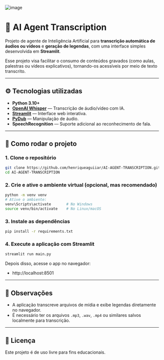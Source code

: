 ![image](https://github.com/user-attachments/assets/ba760bb9-03fc-46c2-899c-8f48a52e1e6a)

# 🧠 AI Agent Transcription

Projeto de agente de Inteligência Artificial para **transcrição automática de áudios ou vídeos** e **geração de legendas**, com uma interface simples desenvolvida em **Streamlit**.

Esse projeto visa facilitar o consumo de conteúdos gravados (como aulas, palestras ou vídeos explicativos), tornando-os acessíveis por meio de texto transcrito.

---

## ⚙️ Tecnologias utilizadas

- **Python 3.10+**
- **[OpenAI Whisper](https://github.com/openai/whisper)** — Transcrição de áudio/vídeo com IA.
- **[Streamlit](https://streamlit.io/)** — Interface web interativa.
- **[PyDub](https://github.com/jiaaro/pydub)** — Manipulação de áudio.
- **SpeechRecognition** — Suporte adicional ao reconhecimento de fala.

---

## 🚀 Como rodar o projeto

### 1. Clone o repositório
```bash
git clone https://github.com/henriqueaguiiar/AI-AGENT-TRANSCRIPTION.git
cd AI-AGENT-TRANSCRIPTION
```

### 2. Crie e ative o ambiente virtual (opcional, mas recomendado)
```bash
python -m venv venv
# Ative o ambiente:
venv\Scripts\activate       # No Windows
source venv/bin/activate    # No Linux/macOS
```

### 3. Instale as dependências
```bash
pip install -r requirements.txt
```

### 4. Execute a aplicação com Streamlit
```bash
streamlit run main.py
```

Depois disso, acesse o app no navegador:
- http://localhost:8501

---

## 📝 Observações

- A aplicação transcreve arquivos de mídia e exibe legendas diretamente no navegador.
- É necessário ter os arquivos `.mp3`, `.wav`, `.mp4` ou similares salvos localmente para transcrição.

---

## 📄 Licença

Este projeto é de uso livre para fins educacionais.
